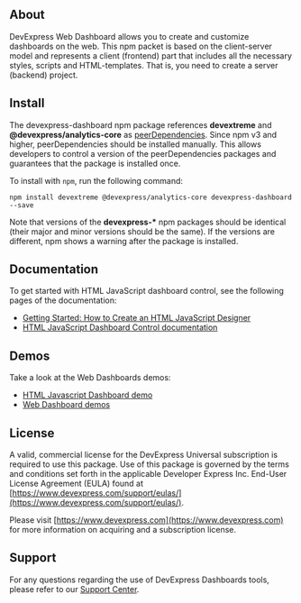 ## About

DevExpress Web Dashboard allows you to create and customize dashboards on the web. This npm packet is based on the client-server model and represents a client (frontend) part that includes all the necessary styles, scripts and HTML-templates. That is, you need to create a server (backend) project.

## Install
The devexpress-dashboard npm package references **devextreme** and **@devexpress/analytics-core** as [peerDependencies](https://docs.npmjs.com/files/package.json#peerdependencies). Since npm v3 and higher, peerDependencies should be installed manually. This allows developers to control a version of the peerDependencies packages and guarantees that the package is installed once.

To install with `npm`, run the following command:

```shell
npm install devextreme @devexpress/analytics-core devexpress-dashboard --save
```

Note that versions of the **devexpress-\*** npm packages should be identical (their major and minor versions should be the same). If the versions are different, npm shows a warning after the package is installed.

## Documentation

To get started with HTML JavaScript dashboard control, see the following pages of the documentation:

- [Getting Started: How to Create an HTML JavaScript Designer](https://docs.devexpress.com/Dashboard/400322/getting-started/build-web-dashboard-applications/create-an-html-javascript-dashboard-application-modular-approach-angular)
- [HTML JavaScript Dashboard Control documentation](https://docs.devexpress.com/Dashboard/119108/building-the-designer-and-viewer-applications/web-dashboard/html-javascript-dashboard-control)

## Demos

Take a look at the Web Dashboards demos:

- [HTML Javascript Dashboard demo](https://devexpress.github.io/web-dashboard-demo/)
- [Web Dashboard demos](https://demos.devexpress.com/Dashboard/)


## License

A valid, commercial license for the DevExpress Universal subscription is required to use this package. Use of this package is governed by the terms and conditions set forth in the applicable Developer Express Inc. End-User License Agreement (EULA) found at [https://www.devexpress.com/support/eulas/](https://www.devexpress.com/support/eulas/).

Please visit [https://www.devexpress.com](https://www.devexpress.com) for more information on acquiring and a subscription license.

## Support

For any questions regarding the use of DevExpress Dashboards tools, please refer to our [Support Center](https://www.devexpress.com/Support/Center).
